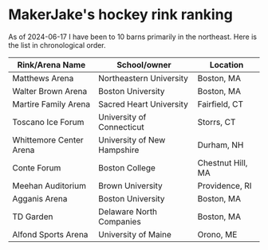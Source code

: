 # MakerJake's hockey rink ranking

As of 2024-06-17 I have been to 10 barns primarily in the northeast.
Here is the list in chronological order.

| Rink/Arena Name         | School/owner                | Location          | 
| ----------------------- | --------------------------- | ----------------- |
| Matthews Arena          | Northeastern University     | Boston, MA        |
| Walter Brown Arena      | Boston University           | Boston, MA        |
| Martire Family Arena    | Sacred Heart University     | Fairfield, CT     |
| Toscano Ice Forum       | University of Connecticut   | Storrs, CT        |
| Whittemore Center Arena | University of New Hampshire | Durham, NH        |
| Conte Forum             | Boston College              | Chestnut Hill, MA |
| Meehan Auditorium       | Brown University            | Providence, RI    |
| Agganis Arena           | Boston University           | Boston, MA        |
| TD Garden               | Delaware North Companies    | Boston, MA        |
| Alfond Sports Arena     | University of Maine         | Orono, ME         |